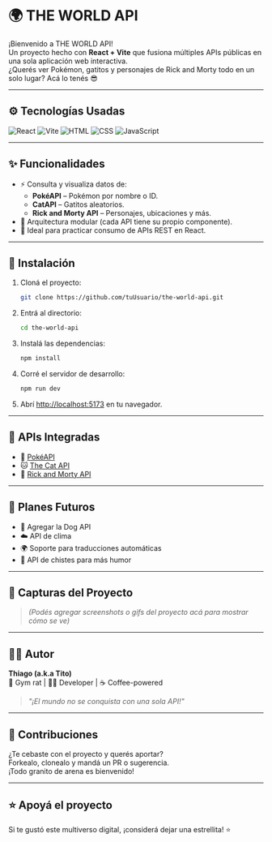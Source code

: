 
# 🌍 THE WORLD API

¡Bienvenido a THE WORLD API!  
Un proyecto hecho con **React + Vite** que fusiona múltiples APIs públicas en una sola aplicación web interactiva.  
¿Querés ver Pokémon, gatitos y personajes de Rick and Morty todo en un solo lugar? Acá lo tenés 😎

---

## ⚙️ Tecnologías Usadas

![React](https://img.shields.io/badge/-React-61DAFB?style=flat&logo=react&logoColor=white)
![Vite](https://img.shields.io/badge/-Vite-646CFF?style=flat&logo=vite&logoColor=white)
![HTML](https://img.shields.io/badge/-HTML5-E34F26?style=flat&logo=html5&logoColor=white)
![CSS](https://img.shields.io/badge/-CSS3-1572B6?style=flat&logo=css3&logoColor=white)
![JavaScript](https://img.shields.io/badge/-JavaScript-F7DF1E?style=flat&logo=javascript&logoColor=black)

---

## ✨ Funcionalidades

- ⚡ Consulta y visualiza datos de:
  - **PokéAPI** – Pokémon por nombre o ID.
  - **CatAPI** – Gatitos aleatorios.
  - **Rick and Morty API** – Personajes, ubicaciones y más.
- 🧱 Arquitectura modular (cada API tiene su propio componente).
- 🧠 Ideal para practicar consumo de APIs REST en React.

---

## 🚀 Instalación

1. Cloná el proyecto:
   ```bash
   git clone https://github.com/tuUsuario/the-world-api.git
   ```
2. Entrá al directorio:
   ```bash
   cd the-world-api
   ```
3. Instalá las dependencias:
   ```bash
   npm install
   ```
4. Corré el servidor de desarrollo:
   ```bash
   npm run dev
   ```
5. Abrí [http://localhost:5173](http://localhost:5173) en tu navegador.

---

## 🧩 APIs Integradas

- 🔴 [PokéAPI](https://pokeapi.co/)
- 🐱 [The Cat API](https://thecatapi.com/)
- 🧪 [Rick and Morty API](https://rickandmortyapi.com/)

---

## 🌱 Planes Futuros

- 🐶 Agregar la Dog API
- ☁️ API de clima
- 🌍 Soporte para traducciones automáticas
- 🤣 API de chistes para más humor

---

## 📸 Capturas del Proyecto

> *(Podés agregar screenshots o gifs del proyecto acá para mostrar cómo se ve)*

---

## 🧑‍💻 Autor

**Thiago (a.k.a Tito)**  
💪 Gym rat | 👨‍💻 Developer | ☕ Coffee-powered  
> _"¡El mundo no se conquista con una sola API!"_

---

## 💬 Contribuciones

¿Te cebaste con el proyecto y querés aportar?  
Forkealo, clonealo y mandá un PR o sugerencia.  
¡Todo granito de arena es bienvenido!

---

## ⭐ Apoyá el proyecto

Si te gustó este multiverso digital, ¡considerá dejar una estrellita! ⭐
